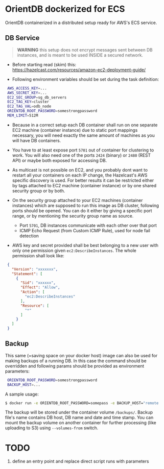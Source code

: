 # OrientDB dockerized for ECS

OrientDB containerized in a distributed setup ready for AWS's ECS service.

## DB Service

> **WARNING** this setup does not encrypt messages sent between DB instances, and is meant to be used INSIDE a secured network.

- Before starting read (skim) this: https://hazelcast.com/resources/amazon-ec2-deployment-guide/

- Following environment variables should be set during the task definition:

```bash
 AWS_ACCESS_KEY=...
 AWS_SECRET_KEY=...
 EC2_SEC_GROUP=sg_db_servers
 EC2_TAG_KEY=cluster
 EC2_TAG_VAL=odb_node
 ORIENTDB_ROOT_PASSWORD=somestrongpassword
 MEM_LIMIT=512M
```

- Because in a correct setup each DB container shall run on one separate EC2 machine (container instance) due to static port mappings necessary, you will need exactly the same amount of machines as you will have DB containers.

- You have to at least expose port `5701` out of container for clustering to work. You will also need one of the ports `2424` (binary) or `2480` (REST API) or maybe both exposed for accessing DB.

- As multicast is not possible on EC2, and you probably dont want to restart all your containers on each IP change, the Hazelcast's AWS specific discovery is used. For better results it can be restricted either by tags attached to EC2 machine (container instance) or by one shared security group or by both.

- On the security group attached to your EC2 machines (container instances) which are supposed to run this image as DB cluster, following ports should be opened. You can do it either by giving a specific port range, or by mentioning the security group name as source.
    - Port `5701`, DB instances communicate with each other over that port
    - ICMP Echo Request (from Custom ICMP Rule), used for node fail detection

- AWS key and secret provided shall be best belonging to a new user with only one permission given `ec2:DescribeInstances`. The whole permission shall look like:

```json
 {
   "Version": "xxxxxxx",
   "Statement": [
     {
       "Sid": "xxxxxx",
       "Effect": "Allow",
       "Action": [
         "ec2:DescribeInstances"
       ],
       "Resource": [
         "*"
       ]
     }
   ]
 }
```

## Backup
This same (=saving space on your docker host) image can also be used for making backups of a running DB. In this case the command should be overridden and following params should be provided as environment parameters:
```bash
 ORIENTDB_ROOT_PASSWORD=somestrongpassword
 BACKUP_HOST=...
```

A sample usage:
```bash
$ docker run -e ORIENTDB_ROOT_PASSWORD=somepass -e BACKUP_HOST="remote:localhost/testdb" mohamnag/ecs-orientdb /opt/backup.sh
```

The backup will be stored under the container volume `/backups/`. Backup file's name contains DB host, DB name and date and time stamp. You can mount the backup volume on another container for further processing (like uploading to S3) using `--volumes-from` switch.

# TODO
 1. define an entry point and replace direct script runs with parameters